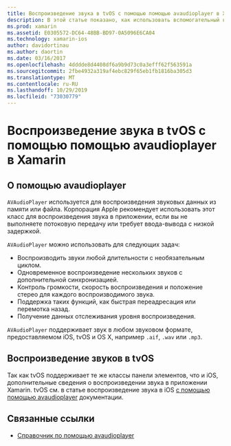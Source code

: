 ```yaml
---
title: Воспроизведение звука в tvOS с помощью помощью avaudioplayer в Xamarin
description: В этой статье показано, как использовать вспомогательный класс для управления воспроизведением звука с помощью помощью avaudioplayer в приложении Xamarin. iOS.
ms.prod: xamarin
ms.assetid: E0305572-DC64-48BB-BD97-0A5096E6CA04
ms.technology: xamarin-ios
author: davidortinau
ms.author: daortin
ms.date: 03/16/2017
ms.openlocfilehash: 4dddde8d4408df6a9b9d73c0a3efff62f563591a
ms.sourcegitcommit: 2fbe4932a319af4ebc829f65eb1fb1816ba305d3
ms.translationtype: MT
ms.contentlocale: ru-RU
ms.lasthandoff: 10/29/2019
ms.locfileid: "73030779"
---
```

# <a name="playing-sound-in-tvos-with-avaudioplayer-in-xamarin"></a>Воспроизведение звука в tvOS с помощью помощью avaudioplayer в Xamarin

## <a name="about-the-avaudioplayer"></a>О помощью avaudioplayer

`AVAudioPlayer` используется для воспроизведения звуковых данных из памяти или файла. Корпорация Apple рекомендует использовать этот класс для воспроизведения звука в приложении, если вы не выполняете потоковую передачу или требует ввода-вывода с низкой задержкой.

`AVAudioPlayer` можно использовать для следующих задач:

- Воспроизводить звуки любой длительности с необязательным циклом.
- Одновременное воспроизведение нескольких звуков с дополнительной синхронизацией.
- Контроль громкости, скорость воспроизведения и положение стерео для каждого воспроизводимого звука.
- Поддержка таких функций, как быстрая переадресация или перемотка назад.
- Получение данных отслеживания уровня воспроизведения.

`AVAudioPlayer` поддерживает звук в любом звуковом формате, предоставляемом iOS, tvOS и OS X, например `.aif`, `.wav` или `.mp3`.

## <a name="playing-sounds-in-tvos"></a>Воспроизведение звуков в tvOS

Так как tvOS поддерживает те же классы панели элементов, что и iOS, дополнительные сведения о воспроизведении звука в приложении Xamarin. tvOS см. в статье воспроизведение звука в iOS [с помощью помощью avaudioplayer](https://github.com/xamarin/recipes/tree/master/Recipes/ios/media/sound/avaudioplayer) документации.

## <a name="related-links"></a>Связанные ссылки

- [Справочник по помощью avaudioplayer](https://developer.apple.com/library/ios/documentation/AVFoundation/Reference/AVAudioPlayerClassReference/)
